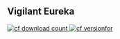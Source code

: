Vigilant Eureka
---

[![cf download count](http://cf.way2muchnoise.eu/272600.svg) ![cf versionfor](http://cf.way2muchnoise.eu/versions/272600.svg)](https://minecraft.curseforge.com/projects/vigilant-eureka)
